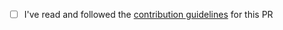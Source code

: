 <!-- Pull request description -->  

- [ ] I've read and followed the [contribution guidelines](CONTRIBUTING.md) for this PR  